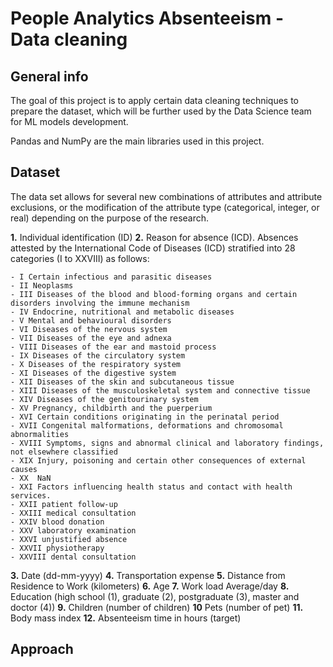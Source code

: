 # People Analytics Absenteeism - Data cleaning

## General info

The goal of this project is to apply certain data cleaning techniques to prepare the dataset, which will be further used by the Data Science team for ML models development. 

Pandas and NumPy are the main libraries used in this project.

## Dataset

The data set allows for several new combinations of attributes and attribute exclusions, or the modification of the attribute type (categorical, integer, or real) depending on the purpose of the research. 

**1.** Individual identification (ID)
**2.** Reason for absence (ICD).
Absences attested by the International Code of Diseases (ICD) stratified into 28 categories (I to XXVIII) as follows:


    - I Certain infectious and parasitic diseases
    - II Neoplasms
    - III Diseases of the blood and blood-forming organs and certain disorders involving the immune mechanism
    - IV Endocrine, nutritional and metabolic diseases
    - V Mental and behavioural disorders
    - VI Diseases of the nervous system
    - VII Diseases of the eye and adnexa
    - VIII Diseases of the ear and mastoid process
    - IX Diseases of the circulatory system
    - X Diseases of the respiratory system
    - XI Diseases of the digestive system
    - XII Diseases of the skin and subcutaneous tissue
    - XIII Diseases of the musculoskeletal system and connective tissue
    - XIV Diseases of the genitourinary system
    - XV Pregnancy, childbirth and the puerperium
    - XVI Certain conditions originating in the perinatal period
    - XVII Congenital malformations, deformations and chromosomal abnormalities
    - XVIII Symptoms, signs and abnormal clinical and laboratory findings, not elsewhere classified
    - XIX Injury, poisoning and certain other consequences of external causes
    - XX  NaN
    - XXI Factors influencing health status and contact with health services.
    - XXII patient follow-up
    - XXIII medical consultation
    - XXIV blood donation
    - XXV laboratory examination 
    - XXVI unjustified absence 
    - XXVII physiotherapy 
    - XXVIII dental consultation 


**3.** Date (dd-mm-yyyy)
**4.** Transportation expense
**5.** Distance from Residence to Work (kilometers)
**6.** Age
**7.** Work load Average/day
**8.** Education (high school (1), graduate (2), postgraduate (3), master and doctor (4))
**9.** Children (number of children)
**10** Pets (number of pet)
**11.** Body mass index
**12.** Absenteeism time in hours (target)



## Approach


